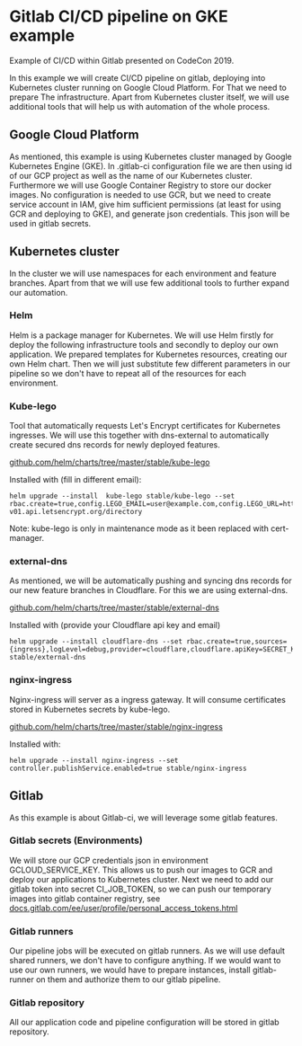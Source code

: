 # Gitlab CI/CD pipeline on GKE example

Example of CI/CD within Gitlab presented on CodeCon 2019.

In this example we will create CI/CD pipeline on gitlab, deploying into Kubernetes cluster running on Google Cloud Platform. For That we need to prepare The infrastructure. Apart from Kubernetes cluster itself, we will use additional tools that will help us with automation of the whole process.

## Google Cloud Platform

As mentioned, this example is using Kubernetes cluster managed by Google Kubernetes Engine (GKE). In .gitlab-ci configuration file we are then using id of our GCP project as well as the name of our Kubernetes cluster. Furthermore we will use Google Container Registry to store our docker images. No configuration is needed to use GCR, but we need to create service account in IAM, give him sufficient permissions (at least for using GCR and deploying to GKE), and generate json credentials. This json will be used in gitlab secrets.

## Kubernetes cluster

In the cluster we will use namespaces for each environment and feature branches. Apart from that we will use few additional tools to further expand our automation. 

### Helm

Helm is a package manager for Kubernetes. We will use Helm firstly for deploy the following infrastructure tools and secondly to deploy our own application. We prepared templates for Kubernetes resources, creating our own Helm chart. Then we will just substitute few different parameters in our pipeline so we don't have to repeat all of the resources for each environment.

### Kube-lego

Tool that automatically requests Let's Encrypt certificates for Kubernetes ingresses. We will use this together with dns-external to automatically create secured dns records for newly deployed features.

[github.com/helm/charts/tree/master/stable/kube-lego](https://github.com/helm/charts/tree/master/stable/kube-lego)

Installed with (fill in different email):

```
helm upgrade --install  kube-lego stable/kube-lego --set rbac.create=true,config.LEGO_EMAIL=user@example.com,config.LEGO_URL=https://acme-v01.api.letsencrypt.org/directory
```

Note: kube-lego is only in maintenance mode as it been replaced with cert-manager.

### external-dns

As mentioned, we will be automatically pushing and syncing dns records for our new feature branches in Cloudflare. For this we are using external-dns.

[github.com/helm/charts/tree/master/stable/external-dns](https://github.com/helm/charts/tree/master/stable/external-dns)

Installed with (provide your Cloudflare api key and email)
```
helm upgrade --install cloudflare-dns --set rbac.create=true,sources={ingress},logLevel=debug,provider=cloudflare,cloudflare.apiKey=SECRET_KEY,cloudflare.email=user@example.com stable/external-dns
```

### nginx-ingress

Nginx-ingress will server as a ingress gateway. It will consume certificates stored in Kubernetes secrets by kube-lego.

[github.com/helm/charts/tree/master/stable/nginx-ingress](https://github.com/helm/charts/tree/master/stable/nginx-ingress)

Installed with:

```
helm upgrade --install nginx-ingress --set controller.publishService.enabled=true stable/nginx-ingress
```

## Gitlab

As this example is about Gitlab-ci, we will leverage some gitlab features.

### Gitlab secrets (Environments)

We will store our GCP credentials json in environment GCLOUD_SERVICE_KEY. This allows us to push our images to GCR and deploy our applications to Kubernetes cluster. Next we need to add our gitlab token into secret CI_JOB_TOKEN, so we can push our temporary images into gitlab container registry, see [docs.gitlab.com/ee/user/profile/personal_access_tokens.html](https://docs.gitlab.com/ee/user/profile/personal_access_tokens.html)

### Gitlab runners

Our pipeline jobs will be executed on gitlab runners. As we will use default shared runners, we don't have to configure anything. If we would want to use our own runners, we would have to prepare instances, install gitlab-runner on them and authorize them to our gitlab pipeline.

### Gitlab repository

All our application code and pipeline configuration will be stored in gitlab repository.
